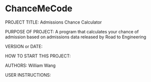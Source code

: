 # ChanceMeCode

PROJECT TITLE: Admissions Chance Calculator

PURPOSE OF PROJECT: A program that calculates your chance of admission based on admissions data released by Road to Engineering

VERSION or DATE:

HOW TO START THIS PROJECT:

AUTHORS: William Wang

USER INSTRUCTIONS:
